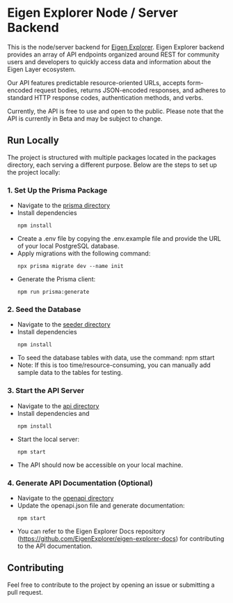 # Eigen Explorer Node / Server Backend

This is the node/server backend for [Eigen Explorer](https://eigenexplorer.com). Eigen Explorer backend provides an array of API endpoints organized around REST for community users and developers to quickly access data and information about the Eigen Layer ecosystem.

Our API features predictable resource-oriented URLs, accepts form-encoded request bodies, returns JSON-encoded responses, and adheres to standard HTTP response codes, authentication methods, and verbs.

Currently, the API is free to use and open to the public. Please note that the API is currently in Beta and may be subject to change.

## Run Locally

The project is structured with multiple packages located in the packages directory, each serving a different purpose. Below are the steps to set up the project locally:

### 1. Set Up the Prisma Package

- Navigate to the [prisma directory](./packages/prisma/)
- Install dependencies
  ```
  npm install
  ```
- Create a .env file by copying the .env.example file and provide the URL of your local PostgreSQL database.
- Apply migrations with the following command:
  ```
  npx prisma migrate dev --name init
  ```
- Generate the Prisma client:
   ```
  npm run prisma:generate
  ```


### 2. Seed the Database

- Navigate to the [seeder directory](./packages/seeder/)
- Install dependencies
  ```
  npm install
  ```
- To seed the database tables with data, use the command:
  npm sttart
- Note: If this is too time/resource-consuming, you can manually add sample data to the tables for testing.

### 3. Start the API Server

- Navigate to the [api directory](./packages/api/)
- Install dependencies and 
  ```
  npm install
  ```
- Start the local server:
  ```
  npm start
  ```
- The API should now be accessible on your local machine.

### 4. Generate API Documentation (Optional)

- Navigate to the [openapi directory](./packages/openapi/)
- Update the openapi.json file and generate documentation:
  ```
  npm start
  ```
- You can refer to the Eigen Explorer Docs repository (https://github.com/EigenExplorer/eigen-explorer-docs) for contributing to the API documentation.
## Contributing

Feel free to contribute to the project by opening an issue or submitting a pull request.
